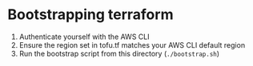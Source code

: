 # Bootstrapping terraform
1. Authenticate yourself with the AWS CLI
2. Ensure the region set in tofu.tf matches your AWS CLI default region
3. Run the bootstrap script from this directory (`./bootstrap.sh`)

